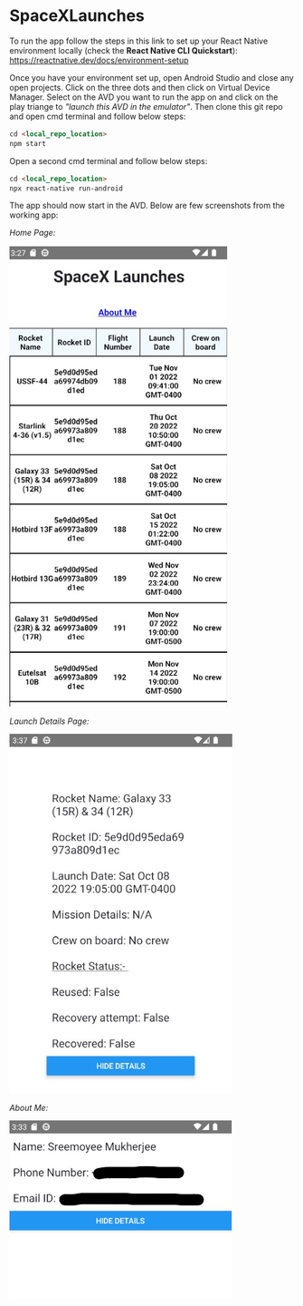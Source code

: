 # SpaceXLaunches

To run the app follow the steps in this link to set up your React Native environment locally (check the **React Native CLI Quickstart**):
https://reactnative.dev/docs/environment-setup 

Once you have your environment set up, open Android Studio and close any open projects. Click on the three dots and then click on Virtual Device Manager. Select on the AVD you want to run the app on and click on the play triange to _"launch this AVD in the emulator"_.
Then clone this git repo and open cmd terminal and follow below steps:
```html
cd <local_repo_location>
npm start
```
Open a second cmd terminal and follow below steps:
```html
cd <local_repo_location>
npx react-native run-android
```
The app should now start in the AVD.
Below are few screenshots from the working app:

_Home Page:_

![Home Page](https://github.com/sreemoyeemukherjee/SpaceXLaunches/blob/main/HomePage.jpg)

_Launch Details Page:_

![Launch Detail Page](https://github.com/sreemoyeemukherjee/SpaceXLaunches/blob/main/LaunchDetailsPage.jpg)

_About Me:_

![About Me](https://github.com/sreemoyeemukherjee/SpaceXLaunches/blob/main/AboutMe.jpg)
